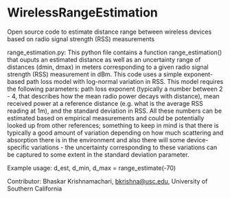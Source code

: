 # WirelessRangeEstimation
Open source code to estimate distance range between wireless devices based on radio signal strength (RSS) measurements

range_estimation.py: This python file contains a function range_estimation() that ouputs an estimated distance 
as well as an uncertainty range of distances (dmin, dmax) in meters corresponding to a given radio signal strength (RSS) 
measurement in dBm. This code uses a simple exponent-based path loss model with log-normal variation in RSS. This model 
requires the following parameters: path loss exponent (typically a number between 2 - 4, that describes how the mean 
radio power decays with distance), mean received power at a reference distance (e.g. what is the average RSS reading 
at 1m), and the standard deviation in RSS. All these numbers can be estimated based on empirical measurements and 
could be potentially looked up from other references; something to keep in mind is that there is typically a good 
amount of variation depending on how much scattering and absorption there is in the environment and also there will 
some device-specific variations - the uncertainty corresponding to these variations can be captured to some extent 
in the standard deviation parameter. 

Example usage: d_est, d_min, d_max = range_estimate(-70)  



Contributor: Bhaskar Krishnamachari, bkrishna@usc.edu, University of Southern California

